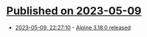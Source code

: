 # [Published on 2023-05-09](index.md)

* [2023-05-09, 22:27:10](https://lobste.rs/s/ix3x3t/alpine_3_18_0_released) - [Alpine 3.18.0 released](https://alpinelinux.org/posts/Alpine-3.18.0-released.html)
